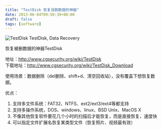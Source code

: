 ```yaml
---
title: "TestDisk 恢复误删数据的神器"
date: 2013-06-04T09:50:39+08:00
draft: false
tags: [software]
---
```


![TestDisk](http://www.cgsecurity.org/mw/images/Testdisklogo_clear_100.png)
TestDisk, Data Recovery

恢复被删数据的神器TestDisk

<!--more-->

地址：<http://www.cgsecurity.org/wiki/TestDisk>  
下载地址：<http://www.cgsecurity.org/wiki/TestDisk_Download>

使用场景：数据删除（del删除、shift+d、清空回收站），没有覆盖下想恢复数据。

优点：

1.   支持多文件系统：FAT32、NTFS、ext2/ext3/ext4等都支持
2.   支持多操作系统，DOS、windows、linux、BSD Unix、MacOS X
3.   不像其他恢复软件要花几个小时的扫描后才能恢复，而是直接恢复，速度快
4.   可以指定文件扩展名恢复某类型文件（恢复照片、视频最有效）
